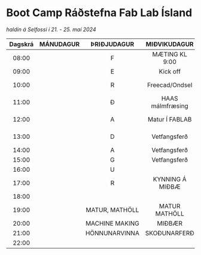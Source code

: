 # Boot Camp Ráðstefna Fab Lab Ísland 

*haldin á Selfossi í 21. - 25. maí 2024*

|Dagskrá| MÁNUDAGUR | ÞRIÐJUDAGUR | MIÐVIKUDAGUR       | FIMMTUDAGUR            | FÖSTUDAGUR             | LAUGARDAGUR |
|:-----:|:---------:|:------------:|:------------------:|:----------------------:|:---------------------:|:-----------:|
| 08:00 |          |       F       |    MÆTING KL 9:00  |  MÆTING KL 9:00        |  MÆTING KL 9:00       |              |
| 09:00 |          |       E       |      Kick off      | Kynningarmyndband      | Kynningarmyndband     |              |
| 10:00 |           |      R       | Freecad/Ondsel     | Github kennsla         | Kennsluefni Grunnskóla|              |
| 11:00 |           |      Ð       | HAAS málmfræsing   | Jesmonite steypun      |                       |KVEÐJU BRÖNSH |
| 12:00 |           |      A       | Matur Í FABLAB     | HLAÐBORÐ ELDHÚSIÐ      |  HLAÐBORÐ ELDHÚSIÐ    |              |
| 13:00 |          |       D       | Vetfangsferð       | Kennsluefni grunnskóla |  SKOÐUNAR FERÐ        |              |
| 14:00 |          |       A       | Vetfangsferð       | Fyrirtækjaheimsókn     |  FMCU                 |              |
| 15:00 |          |       G       | Vetfangsferð       | Stafræn saumavél       |                       |              |
| 16:00 |          |       U       |                    |                        |                       |              |
| 17:00 |           |      R       | KYNNING Á MIÐBÆ    |                        |                       |              |
| 18:00 |           |              |                    |                        |                       |              |
| 19:00 |          |MATUR, MATHÖLL | MATUR MATHÖLL      | Hallanda               | FLÍS ÁRSHÁTÍÐ         |              |
| 20:00 |          |MACHINE MAKING | MIÐBÆR             | PIZZU VEISLA           |  KRÍAN                 |              |
| 21:00 |          |HÖNNUNARVINNA  | SKOÐUNARFERÐ       |                        |  SVEITAKRÁ             |              |
| 22:00 |          |               |                    |                        |                        |              |
